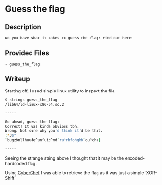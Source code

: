 # Guess the flag

## Description
```
Do you have what it takes to guess the flag? Find out here!
```

## Provided Files
```
- guess_the_flag
```

## Writeup

Starting off, I used simple linux utility to inspect the file. <br/>
```sh
$ strings guess_the_flag
/lib64/ld-linux-x86-64.so.2

-----

Go ahead, guess the flag: 
Correct! It was kinda obvious tbh.
Wrong. Not sure why you'd think it'd be that.
:*3$"
`bugzbnllhuude^un^uid^md`ru^rhfohghb`ou^chu|

-----
```

Seeing the strange string above I thought that it may be the encoded-hardcoded flag.

Using [CyberChef](https://gchq.github.io/CyberChef/#recipe=XOR_Brute_Force(1,100,0,'Standard',false,true,false,'')&input=YGJ1Z3pibmxsaHV1ZGVedW5edWlkXm1kYHJ1XnJoZm9oZ2hiYG91XmNodXw&oeol=VT) I was able to retrieve the flag as it was just a simple `XOR-Shift`.